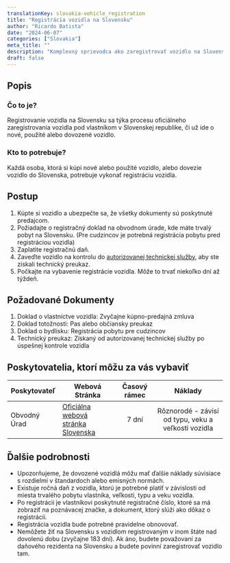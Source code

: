 ```yaml
---
translationKey: slovakia-vehicle_registration
title: "Registrácia vozidla na Slovensku"
author: "Ricardo Batista"
date: "2024-06-07"
categories: ["Slovakia"]
meta_title: ""
description: "Komplexný sprievodca ako zaregistrovať vozidlo na Slovensku"
draft: false
---
```


## Popis
### Čo to je?
Registrovanie vozidla na Slovensku sa týka procesu oficiálneho zaregistrovania vozidla pod vlastníkom v Slovenskej republike, či už ide o nové, použité alebo dovozené vozidlo.

### Kto to potrebuje?
Každá osoba, ktorá si kúpi nové alebo použité vozidlo, alebo dovezie vozidlo do Slovenska, potrebuje vykonať registráciu vozidla.

## Postup
1. Kúpte si vozidlo a ubezpečte sa, že všetky dokumenty sú poskytnuté predajcom.
2. Požiadajte o registračný doklad na obvodnom úrade, kde máte trvalý pobyt na Slovensku.
   (Pre cudzincov je potrebná registrácia pobytu pred registráciou vozidla)
3. Zaplatite registračnú daň.
4. Zaveďte vozidlo na kontrolu do [autorizovanej technickej služby](https://www.ndi.sk/), aby ste získali technický preukaz.
5. Počkajte na vybavenie registrácie vozidla. Môže to trvať niekoľko dní až týždeň.

## Požadované Dokumenty
1. Doklad o vlastníctve vozidla: Zvyčajne kúpno-predajná zmluva
2. Doklad totožnosti: Pas alebo občiansky preukaz
3. Doklad o bydlisku: Registrácia pobytu pre cudzincov
4. Technický preukaz: Získaný od autorizovanej technickej služby po úspešnej kontrole vozidla

## Poskytovatelia, ktorí môžu za vás vybaviť
| Poskytovateľ   | Webová Stránka  | Časový rámec     | Náklady         |
| --------------- | --------------- |  :-------------: | :-------------: |
| Obvodný Úrad    | [Oficiálna webová stránka Slovenska](https://www.slovakia.com/information/)  |      7 dní       | Rôznorodé - závisí od typu, veku a veľkosti vozidla |

## Ďalšie podrobnosti
- Upozorňujeme, že dovozené vozidlá môžu mať ďalšie náklady súvisiace s rozdielmi v štandardoch alebo emisných normách.
- Existuje ročná daň z vozidla, ktorú je potrebné platiť v závislosti od miesta trvalého pobytu vlastníka, veľkosti, typu a veku vozidla.
- Po registrácii je vlastníkovi poskytnuté registračné číslo, ktoré sa má zobraziť na poznávacej značke, a dokument, ktorý slúži ako dôkaz o registrácii.
- Registrácia vozidla bude potrebné pravidelne obnovovať.
- Nemôžete žiť na Slovensku s vozidlom registrovaným v inom štáte nad dovolenú dobu (zvyčajne 183 dní). Ak áno, budete považovaní za daňového rezidenta na Slovensku a budete povinní zaregistrovať vozidlo tam.